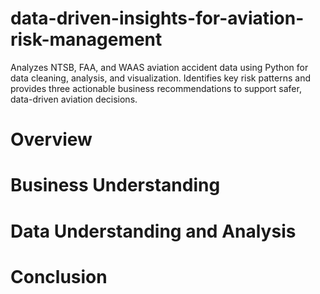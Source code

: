 # data-driven-insights-for-aviation-risk-management
Analyzes NTSB, FAA, and WAAS aviation accident data using Python for data cleaning, analysis, and visualization. Identifies key risk patterns and provides three actionable business recommendations to support safer, data-driven aviation decisions.
# Overview
# Business Understanding
# Data Understanding and Analysis
# Conclusion
